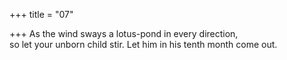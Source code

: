 +++
title = "07"

+++
As the wind sways a lotus-pond in every direction,  
so let your unborn child stir. Let him in his tenth month come out.  